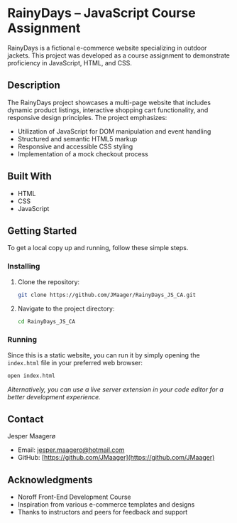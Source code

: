 # RainyDays – JavaScript Course Assignment

RainyDays is a fictional e-commerce website specializing in outdoor jackets. This project was developed as a course assignment to demonstrate proficiency in JavaScript, HTML, and CSS.

## Description

The RainyDays project showcases a multi-page website that includes dynamic product listings, interactive shopping cart functionality, and responsive design principles. The project emphasizes:

* Utilization of JavaScript for DOM manipulation and event handling
* Structured and semantic HTML5 markup
* Responsive and accessible CSS styling
* Implementation of a mock checkout process

## Built With

* HTML
* CSS
* JavaScript

## Getting Started

To get a local copy up and running, follow these simple steps.

### Installing

1. Clone the repository:

   ```bash
   git clone https://github.com/JMaager/RainyDays_JS_CA.git
   ```

2. Navigate to the project directory:

   ```bash
   cd RainyDays_JS_CA
   ```

### Running

Since this is a static website, you can run it by simply opening the `index.html` file in your preferred web browser:

```bash
open index.html
```

*Alternatively, you can use a live server extension in your code editor for a better development experience.*

## Contact

Jesper Maagerø

* Email: [jesper.maagero@hotmail.com](mailto:jesper.maagero@hotmail.com)
* GitHub: [https://github.com/JMaager](https://github.com/JMaager)

## Acknowledgments

* Noroff Front-End Development Course
* Inspiration from various e-commerce templates and designs
* Thanks to instructors and peers for feedback and support
